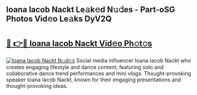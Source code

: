 ## Ioana Iacob Nackt Le𝚊k𝚎d N𝚞𝚍es - Part-oSG Photos Vid𝚎o Le𝚊ks DyV2Q

# <h2><a href="http://fb4nuh.evod.top/?m=Ioana+Iacob+Nackt">🔗 👉🔴 Ioana Iacob Nackt Vid𝚎o Ph𝚘t𝚘s</a></h2>

[![Ioana Iacob Nackt N𝚞d𝚎s](https://i.imgur.com/8V9OHl7.gif)](http://fb4nuh.evod.top/?m=Ioana+Iacob+Nackt)
Social media influencer Ioana Iacob Nackt who creates engaging lifestyle and dance content, featuring solo and collaborative dance trend performances and mini vlogs. Thought-provoking speaker Ioana Iacob Nackt, known for their engaging presentations and thought-provoking ideas. 
